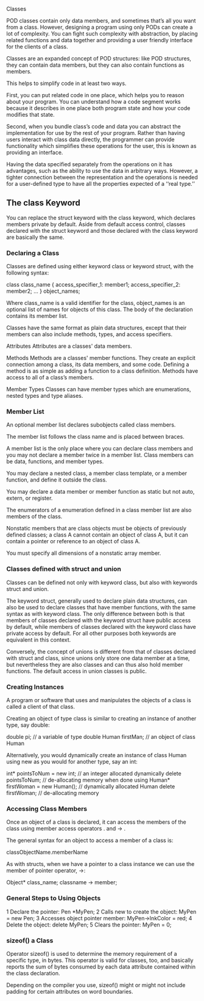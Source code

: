 Classes

POD classes contain only data members, and sometimes that’s all you want from a class. However, designing a program using only PODs can create a lot of complexity. You can fight such complexity with abstraction, by placing related functions and data together and providing a user friendly interface for the clients of a class.

Classes are an expanded concept of POD structures: like POD structures, they can contain data members, but they can also contain functions as members.

This helps to simplify code in at least two ways.

First, you can put related code in one place, which helps you to reason about your program. You can understand how a code segment works because it describes in one place both program state and how your code modifies that state.

Second, when you bundle class’s code and data you can abstract the implementation for use by the rest of your program. Rather than having users interact with class data directly, the programmer can provide functionality which simplifies these operations for the user, this is known as providing an interface.

Having the data specified separately from the operations on it has advantages, such as the ability to use the data in arbitrary ways. However, a tighter connection between the representation and the operations is needed for a user-defined type to have all the properties expected of a ‘‘real type.’’




## The class Keyword

You can replace the struct keyword with the class keyword, which declares members private by default. Aside from default access control, classes declared with the struct keyword and those declared with the class keyword are basically the same.

### Declaring a Class

Classes are defined using either keyword class or keyword struct, with the following syntax:

  class class_name {
    access_specifier_1:
      member1;
    access_specifier_2:
      member2;
    ...
  } object_names;

Where class_name is a valid identifier for the class, object_names is an optional list of names for objects of this class. The body of the declaration contains its member list.

Classes have the same format as plain data structures, except that their members can also include methods, types, and access specifiers.

Attributes
Attributes are a classes' data members.

Methods
Methods are a classes' member functions. They create an explicit connection among a class, its data members, and some code. Defining a method is as simple as adding a function to a class definition. Methods have access to all of a class’s members.

Member Types
Classes can have member types which are enumerations, nested types and type aliases.



### Member List

An optional member list declares subobjects called class members.

The member list follows the class name and is placed between braces.

A member list is the only place where you can declare class members and you may not declare a member twice in a member list. Class members can be data, functions, and member types.

You may declare a nested class, a member class template, or a member function, and define it outside the class.

You may declare a data member or member function as static but not auto, extern, or register.

The enumerators of a enumeration defined in a class member list are also members of the class.

Nonstatic members that are class objects must be objects of previously defined classes; a class A cannot contain an object of class A, but it can contain a pointer or reference to an object of class A.

You must specify all dimensions of a nonstatic array member.




### Classes defined with struct and union

Classes can be defined not only with keyword class, but also with keywords struct and union.

The keyword struct, generally used to declare plain data structures, can also be used to declare classes that have member functions, with the same syntax as with keyword class. The only difference between both is that members of classes declared with the keyword struct have public access by default, while members of classes declared with the keyword class have private access by default. For all other purposes both keywords are equivalent in this context.

Conversely, the concept of unions is different from that of classes declared with struct and class, since unions only store one data member at a time, but nevertheless they are also classes and can thus also hold member functions. The default access in union classes is public.




### Creating Instances

A program or software that uses and manipulates the objects of a class is called a client of that class.

Creating an object of type class is similar to creating an instance of another type, say double:

  double pi;        // a variable of type double
  Human firstMan;   // an object of class Human

Alternatively, you would dynamically create an instance of class Human using new as you would for another type, say an int:

  int* pointsToNum = new int;         // an integer allocated dynamically
  delete pointsToNum;                 // de-allocating memory when done using
  Human* firstWoman = new Human();    // dynamically allocated Human
  delete firstWoman;                  // de-allocating memory




### Accessing Class Members

Once an object of a class is declared, it can access the members of the class using member access operators . and -> .

The general syntax for an object to access a member of a class is:

  classObjectName.memberName

As with structs, when we have a pointer to a class instance we can use the member of pointer operator, ->:

  Object* class_name;
  classname -> member;




### General Steps to Using Objects
1 Declare the pointer:                        Pen *MyPen;
2 Calls new to create the object:             MyPen = new Pen;
3 Accesses object pointer member:             MyPen->InkColor = red;
4 Delete the object:                          delete MyPen;
5 Clears the pointer:                         MyPen = 0;



### sizeof() a Class
Operator sizeof() is used to determine the memory requirement of a specific type, in bytes. This operator is valid for classes, too, and basically reports the sum of bytes consumed by each data attribute contained within the class declaration.

Depending on the compiler you use, sizeof() might or might not include padding for certain attributes on word boundaries.
